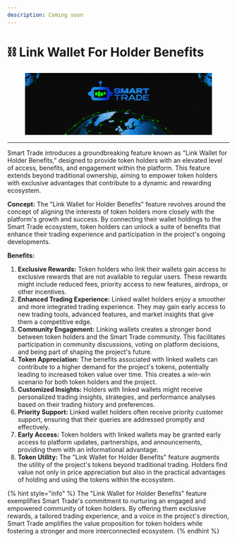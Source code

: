 ```yaml
---
description: Coming soon
---
```


# ⛓ Link Wallet For Holder Benefits

<figure><img src="../.gitbook/assets/covergitbook (1).png" alt=""><figcaption></figcaption></figure>

***

Smart Trade introduces a groundbreaking feature known as "Link Wallet for Holder Benefits," designed to provide token holders with an elevated level of access, benefits, and engagement within the platform. This feature extends beyond traditional ownership, aiming to empower token holders with exclusive advantages that contribute to a dynamic and rewarding ecosystem.

**Concept:** The "Link Wallet for Holder Benefits" feature revolves around the concept of aligning the interests of token holders more closely with the platform's growth and success. By connecting their wallet holdings to the Smart Trade ecosystem, token holders can unlock a suite of benefits that enhance their trading experience and participation in the project's ongoing developments.

**Benefits:**

1. **Exclusive Rewards:** Token holders who link their wallets gain access to exclusive rewards that are not available to regular users. These rewards might include reduced fees, priority access to new features, airdrops, or other incentives.
2. **Enhanced Trading Experience:** Linked wallet holders enjoy a smoother and more integrated trading experience. They may gain early access to new trading tools, advanced features, and market insights that give them a competitive edge.
3. **Community Engagement:** Linking wallets creates a stronger bond between token holders and the Smart Trade community. This facilitates participation in community discussions, voting on platform decisions, and being part of shaping the project's future.
4. **Token Appreciation:** The benefits associated with linked wallets can contribute to a higher demand for the project's tokens, potentially leading to increased token value over time. This creates a win-win scenario for both token holders and the project.
5. **Customized Insights:** Holders with linked wallets might receive personalized trading insights, strategies, and performance analyses based on their trading history and preferences.
6. **Priority Support:** Linked wallet holders often receive priority customer support, ensuring that their queries are addressed promptly and effectively.
7. **Early Access:** Token holders with linked wallets may be granted early access to platform updates, partnerships, and announcements, providing them with an informational advantage.
8. **Token Utility:** The "Link Wallet for Holder Benefits" feature augments the utility of the project's tokens beyond traditional trading. Holders find value not only in price appreciation but also in the practical advantages of holding and using the tokens within the ecosystem.

{% hint style="info" %}
The "Link Wallet for Holder Benefits" feature exemplifies Smart Trade's commitment to nurturing an engaged and empowered community of token holders. By offering them exclusive rewards, a tailored trading experience, and a voice in the project's direction, Smart Trade amplifies the value proposition for token holders while fostering a stronger and more interconnected ecosystem.
{% endhint %}

